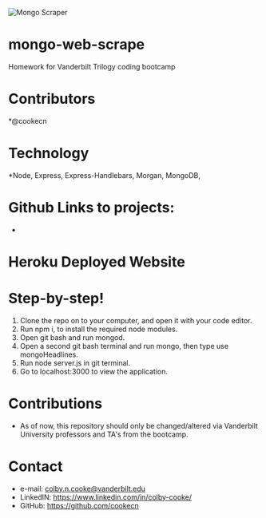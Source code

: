 ![Mongo Scraper](/images/mongoScraper.gif)

# mongo-web-scrape
Homework for Vanderbilt Trilogy coding bootcamp

# Contributors
*@cookecn

# Technology
*Node, Express, Express-Handlebars, Morgan, MongoDB, 

# Github Links to projects:
* 
# Heroku Deployed Website

#

# Step-by-step!
1. Clone the repo on to your computer, and open it with your code editor.
2. Run npm i, to install the required node modules.
3. Open git bash and run mongod.
4. Open a second git bash terminal and run mongo, then type use mongoHeadlines.
5. Run node server.js in git terminal. 
6. Go to localhost:3000 to view the application. 

# Contributions
* As of now, this repository should only be changed/altered via Vanderbilt University professors and TA's from the bootcamp.

# Contact
* e-mail: colby.n.cooke@vanderbilt.edu
* LinkedIN: https://www.linkedin.com/in/colby-cooke/
* GitHub: https://github.com/cookecn
